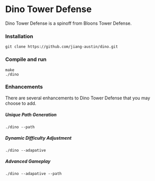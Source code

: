 # Dino Tower Defense

Dino Tower Defense is a spinoff from Bloons Tower Defense.

### Installation
```git clone https://github.com/jiang-austin/dino.git```

### Compile and run
```
make
./dino
```
 
 ### Enhancements
    
There are several enhancements to Dino Tower Defense that you may choose to add.

##### Unique Path Generation

```
./dino --path
```

##### Dynamic Difficulty Adjustment

```
./dino --adapative
```

##### Advanced Gameplay

```
./dino --adapative --path
```
